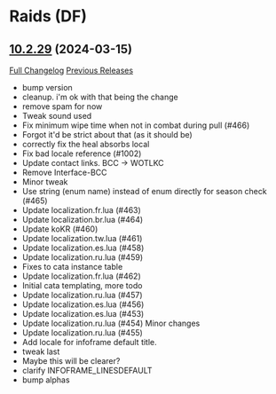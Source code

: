 # <DBM Mod> Raids (DF)

## [10.2.29](https://github.com/DeadlyBossMods/DBM-Retail/tree/10.2.29) (2024-03-15)
[Full Changelog](https://github.com/DeadlyBossMods/DBM-Retail/compare/10.2.28...10.2.29) [Previous Releases](https://github.com/DeadlyBossMods/DBM-Retail/releases)

- bump version  
- cleanup. i'm ok with that being the change  
- remove spam for now  
- Tweak sound used  
- Fix minimum wipe time when not in combat during pull (#466)  
- Forgot it'd be strict about that (as it should be)  
- correctly fix the heal absorbs local  
- Fix bad locale reference (#1002)  
- Update contact links. BCC -> WOTLKC  
- Remove Interface-BCC  
- Minor tweak  
- Use string (enum name) instead of enum directly for season check (#465)  
- Update localization.fr.lua (#463)  
- Update localization.br.lua (#464)  
- Update koKR (#460)  
- Update localization.tw.lua (#461)  
- Update localization.es.lua (#458)  
- Update localization.ru.lua (#459)  
- Fixes to cata instance table  
- Update localization.fr.lua (#462)  
- Initial cata templating, more todo  
- Update localization.ru.lua (#457)  
- Update localization.es.lua (#456)  
- Update localization.es.lua (#453)  
- Update localization.ru.lua (#454) Minor changes  
- Update localization.ru.lua (#455)  
- Add locale for infoframe default title.  
- tweak last  
- Maybe this will be clearer?  
- clarify INFOFRAME\_LINESDEFAULT  
- bump alphas  
